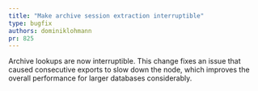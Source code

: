```yaml
---
title: "Make archive session extraction interruptible"
type: bugfix
authors: dominiklohmann
pr: 825
---
```


Archive lookups are now interruptible. This change fixes an issue that caused
consecutive exports to slow down the node, which improves the overall
performance for larger databases considerably.
